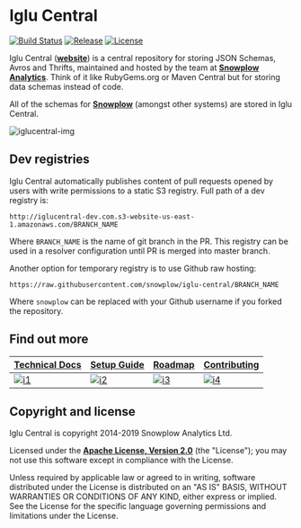 # Iglu Central

[![Build Status][travis-image]][travis] [![Release][release-image]][releases] [![License][license-image]][license]

Iglu Central (**[website][iglucentral-website]**) is a central repository for storing JSON Schemas, Avros and Thrifts, maintained and hosted by the team at **[Snowplow Analytics][snowplow-website]**. Think of it like RubyGems.org or Maven Central but for storing data schemas instead of code.

All of the schemas for **[Snowplow][snowplow-repo]** (amongst other systems) are stored in Iglu Central.

![iglucentral-img][iglucentral-img]

## Dev registries

Iglu Central automatically publishes content of pull requests opened by users with write permissions to a static S3 registry.
Full path of a dev registry is:

```
http://iglucentral-dev.com.s3-website-us-east-1.amazonaws.com/BRANCH_NAME
```

Where `BRANCH_NAME` is the name of git branch in the PR. This registry can be used in a resolver configuration until PR is merged into master branch.

Another option for temporary registry is to use Github raw hosting:

```
https://raw.githubusercontent.com/snowplow/iglu-central/BRANCH_NAME
```

Where `snowplow` can be replaced with your Github username if you forked the repository.

## Find out more

| **[Technical Docs][techdocs]**     | **[Setup Guide][setup]**     | **[Roadmap][roadmap]**           | **[Contributing][contributing]**           |
|-------------------------------------|-------------------------------|-----------------------------------|---------------------------------------------|
| [![i1][techdocs-image]][techdocs] | [![i2][setup-image]][setup] | [![i3][roadmap-image]][roadmap] | [![i4][contributing-image]][contributing] |

## Copyright and license

Iglu Central is copyright 2014-2019 Snowplow Analytics Ltd.

Licensed under the **[Apache License, Version 2.0][license]** (the "License");
you may not use this software except in compliance with the License.

Unless required by applicable law or agreed to in writing, software
distributed under the License is distributed on an "AS IS" BASIS,
WITHOUT WARRANTIES OR CONDITIONS OF ANY KIND, either express or implied.
See the License for the specific language governing permissions and
limitations under the License.

[travis]: https://travis-ci.org/snowplow/iglu-central
[travis-image]: https://travis-ci.org/snowplow/iglu-central.png?branch=master

[release-image]: http://img.shields.io/badge/release-114-orange.svg?style=flat
[releases]: https://github.com/snowplow/iglu-central/releases

[license-image]: http://img.shields.io/badge/license-Apache--2-blue.svg?style=flat
[license]: http://www.apache.org/licenses/LICENSE-2.0

[iglucentral-website]: http://iglucentral.com
[snowplow-repo]: https://github.com/snowplow/snowplow
[snowplow-wiki]: https://github.com/snowplow/snowplow/wiki
[snowplow-website]: http://snowplowanalytics.com

[iglucentral-img]: https://github.com/snowplow/iglu/wiki/technical-documentation/images/iglu-central.png

[techdocs-image]: https://d3i6fms1cm1j0i.cloudfront.net/github/images/techdocs.png
[setup-image]: https://d3i6fms1cm1j0i.cloudfront.net/github/images/setup.png
[roadmap-image]: https://d3i6fms1cm1j0i.cloudfront.net/github/images/roadmap.png
[contributing-image]: https://d3i6fms1cm1j0i.cloudfront.net/github/images/contributing.png

[techdocs]: https://github.com/snowplow/iglu/wiki/Iglu-Central
[setup]: https://github.com/snowplow/iglu/wiki/Iglu-Central-setup
[roadmap]: https://github.com/snowplow/iglu/wiki/Product-roadmap
[contributing]: https://github.com/snowplow/iglu/wiki/Contributing-to-Iglu-Central
